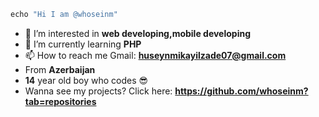 ```ruby
echo "Hi I am @whoseinm"
```
- 👀 I’m interested in **web developing,mobile developing**
- 🌱 I’m currently learning **PHP**
- 📫 How to reach me Gmail: **huseynmikayilzade07@gmail.com**
- From **Azerbaijan**
- **14** year old boy who codes 😎 
- Wanna see my projects? Click here: **https://github.com/whoseinm?tab=repositories**
